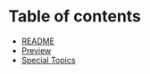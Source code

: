 # Table of contents

* [README](README.md)
* [Preview](preview.md)
* [Special Topics](special-topics.md)

